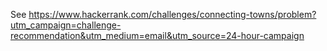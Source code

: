 See https://www.hackerrank.com/challenges/connecting-towns/problem?utm_campaign=challenge-recommendation&utm_medium=email&utm_source=24-hour-campaign